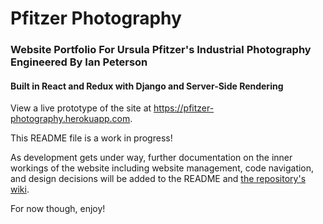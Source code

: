 # Pfitzer Photography
### Website Portfolio For Ursula Pfitzer's Industrial Photography Engineered By Ian Peterson

#### Built in React and Redux with Django and Server-Side Rendering

View a live prototype of the site at https://pfitzer-photography.herokuapp.com.

This README file is a work in progress!

As development gets under way, further documentation on the inner workings of the website including website management, code navigation, and design decisions will be added to the README and [the repository's wiki](https://github.com/Xoadra/PfitzerPhotography/wiki).


For now though, enjoy!

